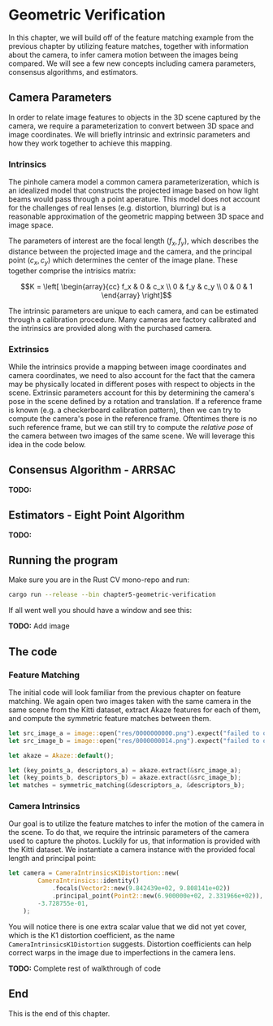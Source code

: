# Geometric Verification

In this chapter, we will build off of the feature matching example from the previous chapter by utilizing feature matches, together with information about the camera, to infer camera motion between the images being compared. We will see a few new concepts including camera parameters, consensus algorithms, and estimators. 


## Camera Parameters

In order to relate image features to objects in the 3D scene captured by the camera, we require a parameterization to convert between 3D space and image coordinates. We will briefly intrinsic and extrinsic parameters and how they work together to achieve this mapping. 

### Intrinsics
The pinhole camera model a common camera parameterizeration, which is an idealized model that constructs the projected image based on how light beams would pass through a point aperature. This model does not account for the challenges of real lenses (e.g. distortion, blurring) but is a reasonable approximation of the geometric mapping between 3D space and image space.

The parameters of interest are the focal length $(f_x, f_y)$,  which describes the distance between the projected image and the camera, and the principal point $(c_x, c_y)$ which determines the center of the image plane. These together comprise the intrisics matrix:

```math
K = \left[
        \begin{array}{cc}
        f_x &   0 & c_x \\
          0 & f_y & c_y \\
          0 &   0 &   1
        \end{array}
    \right]
```

The intrinsic parameters are unique to each camera, and can be estimated through a calibration procedure. Many cameras are factory calibrated and the intrinsics are provided along with the purchased camera.

### Extrinsics

While the intrinsics provide a mapping between image coordinates and camera coordinates, we need to also account for the fact that the camera may be physically located in different poses with respect to objects in the scene. Extrinsic parameters account for this by determining the camera's pose in the scene defined by a rotation and translation. If a reference frame is known (e.g. a checkerboard calibration pattern), then we can try to compute the camera's pose in the reference frame. Oftentimes there is no such reference frame, but we can still try to compute the _relative pose_ of the camera between two images of the same scene. We will leverage this idea in the code below.

## Consensus Algorithm - ARRSAC

**TODO:**


## Estimators - Eight Point Algorithm

**TODO:**






## Running the program

Make sure you are in the Rust CV mono-repo and run:

```bash
cargo run --release --bin chapter5-geometric-verification
```

If all went well you should have a window and see this:

**TODO:** Add image


## The code

### Feature Matching

The initial code will look familiar from the previous chapter on feature matching. We again open two images taken with the same camera in the same scene from the Kitti dataset, extract Akaze features for each of them, and compute the symmetric feature matches between them.

```rust
let src_image_a = image::open("res/0000000000.png").expect("failed to open image file");
let src_image_b = image::open("res/0000000014.png").expect("failed to open image file");

let akaze = Akaze::default();

let (key_points_a, descriptors_a) = akaze.extract(&src_image_a);
let (key_points_b, descriptors_b) = akaze.extract(&src_image_b);
let matches = symmetric_matching(&descriptors_a, &descriptors_b);
```


### Camera Intrinsics

Our goal is to utilize the feature matches to infer the motion of the camera in the scene. To do that, we require the intrinsic parameters of the camera used to capture the photos. Luckily for us, that information is provided with the Kitti dataset. We instantiate a camera instance with the provided focal length and principal point:

```rust
let camera = CameraIntrinsicsK1Distortion::new(
        CameraIntrinsics::identity()
            .focals(Vector2::new(9.842439e+02, 9.808141e+02))
            .principal_point(Point2::new(6.900000e+02, 2.331966e+02)),
        -3.728755e-01,
    );
```

You will notice there is one extra scalar value that we did not yet cover, which is the K1 distortion coefficient, as the name `CameraIntrinsicsK1Distortion` suggests. Distortion coefficients can help correct warps in the image due to imperfections in the camera lens.

**TODO:** Complete rest of walkthrough of code


## End

This is the end of this chapter.